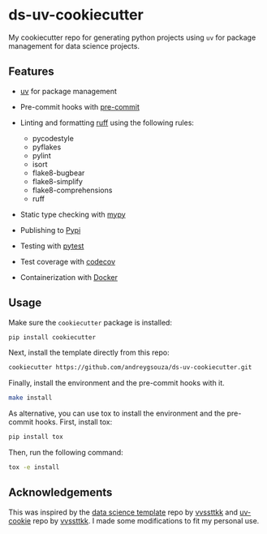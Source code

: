 # ds-uv-cookiecutter

My cookiecutter repo for generating python projects using `uv` for package management for data science projects.

## Features

- [uv](https://github.com/astral-sh/uv) for package management
- Pre-commit hooks with [pre-commit](https://pre-commit.com/)
- Linting and formatting [ruff](https://github.com/charliermarsh/ruff) using the following rules:
  - pycodestyle
  - pyflakes
  - pylint
  - isort
  - flake8-bugbear
  - flake8-simplify
  - flake8-comprehensions
  - ruff

- Static type checking with [mypy](https://mypy.readthedocs.io/en/stable/)
- Publishing to [Pypi](https://pypi.org/)
- Testing with [pytest](https://docs.pytest.org/en/7.1.x/)
- Test coverage with [codecov](https://about.codecov.io/)
- Containerization with [Docker](https://www.docker.com/)

## Usage

Make sure the `cookiecutter` package is installed:

```bash
pip install cookiecutter
```

Next, install the template directly from this repo:

```bash
cookiecutter https://github.com/andreygsouza/ds-uv-cookiecutter.git
```

Finally, install the environment and the pre-commit hooks with it.

```bash
make install
```

As alternative, you can use tox to install the environment and the pre-commit hooks.
First, install tox:

```bash
pip install tox
```

Then, run the following command:
```bash
tox -e install
```

## Acknowledgements

This was inspired by the [data science template](https://github.com/vvssttkk/dst) repo by [vvssttkk](https://github.com/vvssttkk) and [uv-cookie](https://github.com/kpeez/uv-cookie) repo by [vvssttkk](https://github.com/kpeez).
I made some modifications to fit my personal use.
